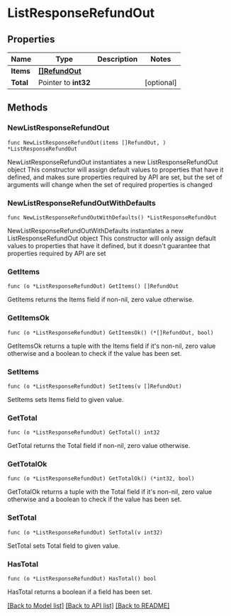 # ListResponseRefundOut

## Properties

Name | Type | Description | Notes
------------ | ------------- | ------------- | -------------
**Items** | [**[]RefundOut**](RefundOut.md) |  | 
**Total** | Pointer to **int32** |  | [optional] 

## Methods

### NewListResponseRefundOut

`func NewListResponseRefundOut(items []RefundOut, ) *ListResponseRefundOut`

NewListResponseRefundOut instantiates a new ListResponseRefundOut object
This constructor will assign default values to properties that have it defined,
and makes sure properties required by API are set, but the set of arguments
will change when the set of required properties is changed

### NewListResponseRefundOutWithDefaults

`func NewListResponseRefundOutWithDefaults() *ListResponseRefundOut`

NewListResponseRefundOutWithDefaults instantiates a new ListResponseRefundOut object
This constructor will only assign default values to properties that have it defined,
but it doesn't guarantee that properties required by API are set

### GetItems

`func (o *ListResponseRefundOut) GetItems() []RefundOut`

GetItems returns the Items field if non-nil, zero value otherwise.

### GetItemsOk

`func (o *ListResponseRefundOut) GetItemsOk() (*[]RefundOut, bool)`

GetItemsOk returns a tuple with the Items field if it's non-nil, zero value otherwise
and a boolean to check if the value has been set.

### SetItems

`func (o *ListResponseRefundOut) SetItems(v []RefundOut)`

SetItems sets Items field to given value.


### GetTotal

`func (o *ListResponseRefundOut) GetTotal() int32`

GetTotal returns the Total field if non-nil, zero value otherwise.

### GetTotalOk

`func (o *ListResponseRefundOut) GetTotalOk() (*int32, bool)`

GetTotalOk returns a tuple with the Total field if it's non-nil, zero value otherwise
and a boolean to check if the value has been set.

### SetTotal

`func (o *ListResponseRefundOut) SetTotal(v int32)`

SetTotal sets Total field to given value.

### HasTotal

`func (o *ListResponseRefundOut) HasTotal() bool`

HasTotal returns a boolean if a field has been set.


[[Back to Model list]](../README.md#documentation-for-models) [[Back to API list]](../README.md#documentation-for-api-endpoints) [[Back to README]](../README.md)


